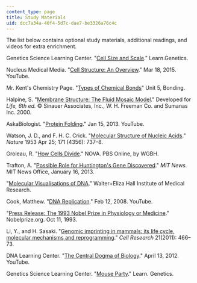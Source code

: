 ```yaml
---
content_type: page
title: Study Materials
uid: dcc7a34a-40f4-5d7c-dae7-be3326a76c4c
---
```


The list below contains optional study materials, additional readings, and videos for extra enrichment.

Genetics Science Learning Center. "[Cell Size and Scale](https://learn.genetics.utah.edu/content/cells/scale/)." Learn.Genetics. 

Nucleus Medical Media. "[Cell Structure: An Overview](https://www.youtube.com/watch?v=URUJD5NEXC8)." Mar 18, 2015. YouTube. 

Mr. Kent's Chemistry Page. "[Types of Chemical Bonds](http://www.kentchemistry.com/links/bonding/typesofBonds.htm)" Unit 5, Bonding.

Halpine, S. "[Membrane Structure: The Fluid Mosaic Model](http://www.susanahalpine.com/anim/Life/memb.htm)." Developed for _Life, 6th ed._ © Sinauer Associates, Inc., W. H. Freeman Co. and Sumanas Inc. 2000.

AskaBiologist. "[Protein Folding](https://www.youtube.com/watch?v=yZ2aY5lxEGE)." Jan 15, 2013. YouTube.

Watson, J. D., and F. H. C. Crick. "[Molecular Structure of Nucleic Acids](https://annals.org/aim/fullarticle/716280/reprint-molecular-structure-nucleic-acids)." _Nature_ 1953 Apr 25; 171 (4356): 737–8.

Groleau, R. "[How Cells Divide](https://www.pbs.org/wgbh/nova/body/how-cells-divide.html)." NOVA. PBS Online, by WGBH.

Trafton, A. "[Possible Role for Huntington's Gene Discovered](http://news.mit.edu/2013/possible-role-for-huntingtons-gene-discovered-0116)." _MIT News._ MIT News Office, January 16, 2013.

"[Molecular Visualisations of DNA](https://www.wehi.edu.au/wehi-tv/molecular-visualisations-dna)." Walter+Eliza Hall Institute of Medical Research. 

Cook, Matthew. "[DNA Replication](https://www.youtube.com/watch?v=4jtmOZaIvS0)." Feb 12, 2008. YouTube. 

"[Press Release: The 1993 Nobel Prize in Physiology or Medicine](https://www.nobelprize.org/prizes/medicine/1993/press-release/)." Nobelprize.org. Oct 11, 1993.

Li, Y., and H. Sasaki. "[Genomic imprinting in mammals: its life cycle, molecular mechanisms and reprogramming](https://www.nature.com/articles/cr201115)." _Cell Research_ 21(2011): 466–73.

DNA Learning Center. "[The Central Dogma of Biology](https://www.youtube.com/watch?v=9kOGOY7vthk)." April 13, 2012. YouTube.

Genetics Science Learning Center. "[Mouse Party](https://learn.genetics.utah.edu/content/addiction/mouse/)." Learn. Genetics.